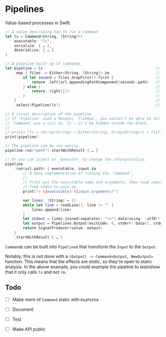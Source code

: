 # Pipelines
Value-based processes in Swift.

```swift
// A value describing how to run a command
let ls = Command<String, [String]>(
    executable: "ls",
    serialize: { … },
    deserialize: { … }
)

// A pipeline built up of commands
let pipeline = ls                                                   // 1. Run `ls`
    .map { files -> Either<String, [String]> in                     // 2. Transform the output
        if let second = files.dropFirst().first {                   //   a. If there are 2+ files,
            return .left(url.appendingPathComponent(second).path)   //      return the second one
        } else {                                                    //   b. Otherwise,
            return .right([])                                       //      return an empty list
        }                                                           //
    }                                                               //
    .select(Pipeline(ls))                                           // 3. If we received a string, run `ls` with it

// A visual description of the pipeline
// If `Pipeline` used a Monadic `flatMap`, you wouldn't be able to tell that the 2nd
// `Command` was a call to `ls`--it'd be hidden inside the block.
//
// prints "ls » (Array<String> → Either<String, Array<String>>) » [ls]"
print(pipeline) 

// The pipeline can be run easily.
pipeline.run("path").startWithResult { … }

// Or you can inject an _executor_ to change the interpretation.
pipeline
    .run(url.path) { executable, input in
        // A mock implementation of running the `Command`.
        //
        // Print out the executable name and arguments, then read input
        // from stdin to pass on.
        print("» \(executable) \(input.arguments)")

        var lines: [String] = []
        while let line = readLine(), line != "" {
            lines.append(line)
        }
        let stdout = lines.joined(separator: "\n").data(using: .utf8)!
        let output = Pipelines.Output(exitCode: 0, stderr: Data(), stdout: stdout)
        return SignalProducer(value: output)
    }
    .startWithResult { … }
```

`Command`s can be built into `Pipeline`s that transform the `Input` to the `Output`.

Notably, this is not done with a `(Output) -> Command<Output, NewOutput>` function. This means that the effects are _static_, so they're open to static analysis. In the above example, you could example the pipeline to test/show that it only calls `ls` and not `rm`.

## Todo
- [ ] Make more of `Command` static with `KeyPath`s
- [ ] Document
- [ ] Test
- [ ] Make API public

